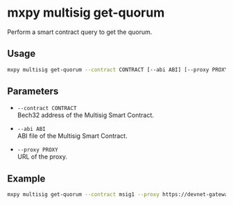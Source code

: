 # mxpy multisig get-quorum

Perform a smart contract query to get the quorum.

## Usage

```bash
mxpy multisig get-quorum --contract CONTRACT [--abi ABI] [--proxy PROXY]
```

## Parameters

- `--contract CONTRACT`  
  Bech32 address of the Multisig Smart Contract.

- `--abi ABI`  
  ABI file of the Multisig Smart Contract.

- `--proxy PROXY`  
  URL of the proxy.

## Example

```bash
mxpy multisig get-quorum --contract msig1 --proxy https://devnet-gateway.multiversx.com
